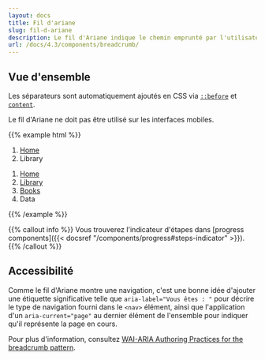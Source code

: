 ```yaml
---
layout: docs
title: Fil d'ariane
slug: fil-d-ariane
description: Le fil d'Ariane indique le chemin emprunté par l'utilisateur dans une section et peut le ramener à une page de niveau supérieur. Il indique donc l'emplacement de l'utilisateur dans la hiérarchie du site. Le fil d'Ariane est nécessaire sur les interfaces comportant des arborescences profondes.
url: /docs/4.3/components/breadcrumb/
---
```


## Vue d'ensemble

Les séparateurs sont automatiquement ajoutés en CSS via [`::before`](https://developer.mozilla.org/en-US/docs/Web/CSS/::before) et [`content`](https://developer.mozilla.org/en-US/docs/Web/CSS/content).

Le fil d'Ariane ne doit pas être utilisé sur les interfaces mobiles.

{{% example html %}}
<nav aria-label="Vous êtes : " role="navigation">
  <ol class="breadcrumb">
    <li class="breadcrumb-item"><a href="#">Home</a></li>
    <li class="breadcrumb-item active" aria-current="page">Library</li>
  </ol>
</nav>

<nav aria-label="Vous êtes : " role="navigation">
  <ol class="breadcrumb">
    <li class="breadcrumb-item"><a href="#">Home</a></li>
    <li class="breadcrumb-item"><a href="#">Library</a></li>
    <li class="breadcrumb-item"><a href="#">Books</a></li>
    <li class="breadcrumb-item active" aria-current="page">Data</li>
  </ol>
</nav>
{{% /example %}}

{{% callout info %}}
Vous trouverez l'indicateur d'étapes dans [progress components]({{< docsref "/components/progress#steps-indicator" >}}).
{{% /callout %}}

## Accessibilité

Comme le fil d'Ariane montre une navigation, c'est une bonne idée d'ajouter une étiquette significative telle que `aria-label="Vous êtes : "` pour décrire le type de navigation fourni dans le `<nav>` élément, ainsi que l'application d'un `aria-current="page"` au dernier élément de l'ensemble pour indiquer qu'il représente la page en cours.

Pour plus d'information, consultez [WAI-ARIA Authoring Practices for the breadcrumb pattern](https://www.w3.org/TR/wai-aria-practices/#breadcrumb).
